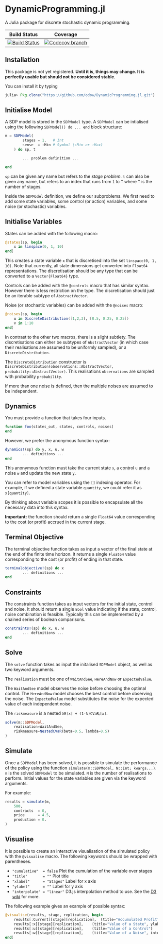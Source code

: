 # DynamicProgramming.jl

A Julia package for discrete stochastic dynamic programming.

| **Build Status** | **Coverage** |
|:--------------------:|:----------------:|
| [![Build Status][build-img]][build-url] | [![Codecov branch][codecov-img]][codecov-url]

[build-img]: https://travis-ci.org/odow/DynamicProgramming.jl.svg?branch=master
[build-url]: https://travis-ci.org/odow/DynamicProgramming.jl

[codecov-img]: https://codecov.io/github/odow/DynamicProgramming.jl/coverage.svg?branch=master
[codecov-url]: https://codecov.io/github/odow/DynamicProgramming.jl?branch=master

## Installation

This package is not yet registered. **Until it is, things may change. It is perfectly
usable but should not be considered stable**.

You can install it by typing

```julia
julia> Pkg.clone("https://github.com/odow/DynamicProgramming.jl.git")
```

## Initialise Model

A SDP model is stored in the `SDPModel` type. A `SDPModel` can be intialised
using the following `SDPModel() do ... end` block structure:

```julia
m = SDPModel(
        stages = 1.   # Int
        sense  = :Min # Symbol (:Min or :Max)
    ) do sp, t

        ... problem definition ...

end
```

`sp` can be given any name but refers to the *stage problem*. `t` can also be
given any name, but refers to an index that runs from `1` to `T` where `T` is
the number of stages.

Inside the `SDPModel` definition, we define our subproblems. We first need to
add some state variables, some control (or action) variables, and some noise (or
     stochastic) variables.


## Initialise Variables

States can be added with the following macro:
```julia
@states(sp, begin
    x in linspace(0, 1, 10)
end)
```

This creates a state variable `x` that is discretised into the set
`linspace(0, 1, 10)`. Note that currently, all state dimensions get converted
into `Float64` representations. The discretisation should be any type that can
be converted to a `Vector{Float64}` type.

Controls can be added with the `@controls` macro that has similar syntax.
However there is less restriction on the type. The discretisation should just be
an iterable subtype of `AbstractVector`.

Noise (or stochastic variables) can be added with the `@noises` macro:

```julia
@noises(sp, begin
    u in DiscreteDistribution([1,2,3], [0.5, 0.25, 0.25])
    v in 1:10
end)
```

In contrast to the other two macros, there is a slight subtlety. The
discretisations can either be subtypes of `AbstractVector` (in which case their
    realisations are assumed to be uniformly sampled), or a `DiscreteDistribution`.

The `DiscreteDistribution` constructor is
`DiscreteDistribution(observations::AbstractVector, probability::AbstractVector)`.
This realisations `observations` are sampled with probability `probability`.

If more than one noise is defined, then the multiple noises are assumed to be
independent.

## Dynamics

You must provide a function that takes four inputs.

```julia
function foo(states_out, states, controls, noises)
end
```

However, we prefer the anonymous function syntax:
```julia
dynamics!(sp) do y, x, u, w
        ... definitions ...
end
```

This anonymous function must take the current state `x`,  a control `u` and a
noise `w` and update the new state `y`.

You can refer to model variables using the `[]` indexing operator. For example,
if we defined a state variable `quantity`, we could refer it as `x[quantity]`.

By thinking about variable scopes it is possible to encapsulate all the
necessary data into this syntax.

**Important:** the function should return a single `Float64` value corresponding
 to the cost (or profit) accrued in the current stage.

## Terminal Objective

The terminal objective function takes as input a vector of the final state at
the end of the finite time horizon. It returns a single `Float64` value
corresponding to the cost (or profit) of ending in that state.

```julia
terminalobjective!(sp) do x
        ... definitions ...
end
```

## Constraints

The constraints function takes as input vectors for the initial state, control
and noise. It should return a single `Bool` value indicating if the state,
control, noise combination is feasible. Typically this can be implemented by a
chained series of boolean comparisons.

```julia
constraints!(sp) do x, u, w
        ... definitions ...
end
```

## Solve

The `solve` function takes as input the initalised `SDPModel` object, as well as
 two keyword arguments.

The `realisation` must be one of `WaitAndSee`, `HereAndNow` or `ExpectedValue`.

The `WaitAndSee` model observes the noise before choosing the optimal control.
The `HereAndNow` model chooses the best control before observing the noise.
The `ExpectedValue` model substitutes the noise for the expected value of each
 independent noise.

The `riskmeasure` is a nested `λE[x] + (1-λ)CVaRᵦ[x]`.

```julia
solve(m::SDPModel,
    realisation=WaitAndSee,
    riskmeasure=NestedCVaR(beta=0.5, lambda=0.5)
)
```

## Simulate

Once a `SDPModel` has been solved, it is possible to simulate the performance of
 the policy using the function `simulate(m::SDPModel, N::Int; kwargs...)`.
`m` is the solved `SDPModel` to be simulated. `N` is the number of realisations
to perform. Initial values for the state variables are given via the keyword
arguments.

For example:

```julia
results = simulate(m,
    500,
    contracts  = 0,
    price      = 4.5,
    production = 0.
)
```

## Visualise

It is possible to create an interactive visualisation of the simulated policy
with the `@visualise` macro. The following keywords should be wrapped with
parentheses.
 - `"cumulative"  = false` Plot the cumulation of the variable over stages
 - `"title"       = ""` Plot title
 - `"xlabel"      = "Stages"` Label for x axis
 - `"ylabel"      = ""` Label for y axis
 - `"interpolate" = "linear"` D3.js interpolation method to use. See the [D3 wiki](https://github.com/d3/d3/wiki/SVG-Shapes#line_interpolate) for more.

The following example gives an example of possible syntax:
```julia
@visualise(results, stage, replication, begin
    results[:Current][stage][replication],  (title="Accumulated Profit", ylabel="Accumulated Profit (\$)", cumulative=true)
    results[:x][stage][replication],    (title="Value of a State", ylabel="Level")
    results[:u][stage][replication],    (title="Value of a Control")
    results[:w][stage][replication],    (title="Value of a Noise", interpolate="step")
end)
```
